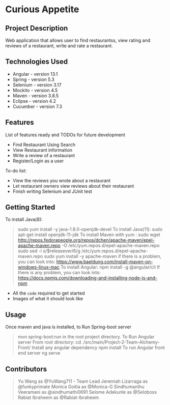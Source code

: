# Curious Appetite

## Project Description

Web application that allows user to find restaurantss, view rating and reviews of a restaurant, write and rate a restaurant.

## Technologies Used

* Angular - version 13.1
* Spring - version 5.3
* Selenium - version 3.17
* Mockito - version 4.5
* Maven - version 3.8.5
* Eclipse - version 4.2
* Cucumber - version 7.3

## Features

List of features ready and TODOs for future development
* Find Restaurant Using Search
* View Restaurant information
* Write a review of a restaurant
* Register/Login as a user

To-do list:
* View the reviews you wrote about a restaurant
* Let restaurant owners view reviews about their restaurant
* Finish writing Selenium and JUnit test

## Getting Started
   
To install Java(8):
>  sudo yum install -y java-1.8.0-openjdk-devel
To install Java(11): 
>  sudo apt-get install openjdk-11-jdk
To install Maven with yum :
>  sudo wget http://repos.fedorapeople.org/repos/dchen/apache-maven/epel-apache-maven.repo -O /etc/yum.repos.d/epel-apache-maven.repo
>  sudo sed -i s/\$releasever/6/g /etc/yum.repos.d/epel-apache-maven.repo
>  sudo yum install -y apache-maven
  if there is a problem, you can look into:
  https://www.baeldung.com/install-maven-on-windows-linux-mac
To install Angular:
>  npm install -g @angular/cli
  If there is any problem, you can look into:
  https://docs.npmjs.com/downloading-and-installing-node-js-and-npm


  

- All the `code` required to get started
- Images of what it should look like

## Usage
Once maven and java is installed, 
  to Run Spring-boot server
>  mvn spring-boot:run in the root project directory.
To Run Angular server
From root directory:
>  cd ./src/main/Project-2-Team-Alchemy-Front/
Install any angular dependency
>  npm install
To run Angular front end server
>  ng serve

## Contributors

> Yu Wang as @YuWang711 - Team Lead
> Jeremiah Lizarraga as @funkyprimate 
> Monica Goitia as @Monica-G
> Sindhumanthu Veeramani as @sindhumathi0691
> Selome Adekunle as @Seloboss
> Rabiat Ibraheem as @Rabiat-Ibraheem

